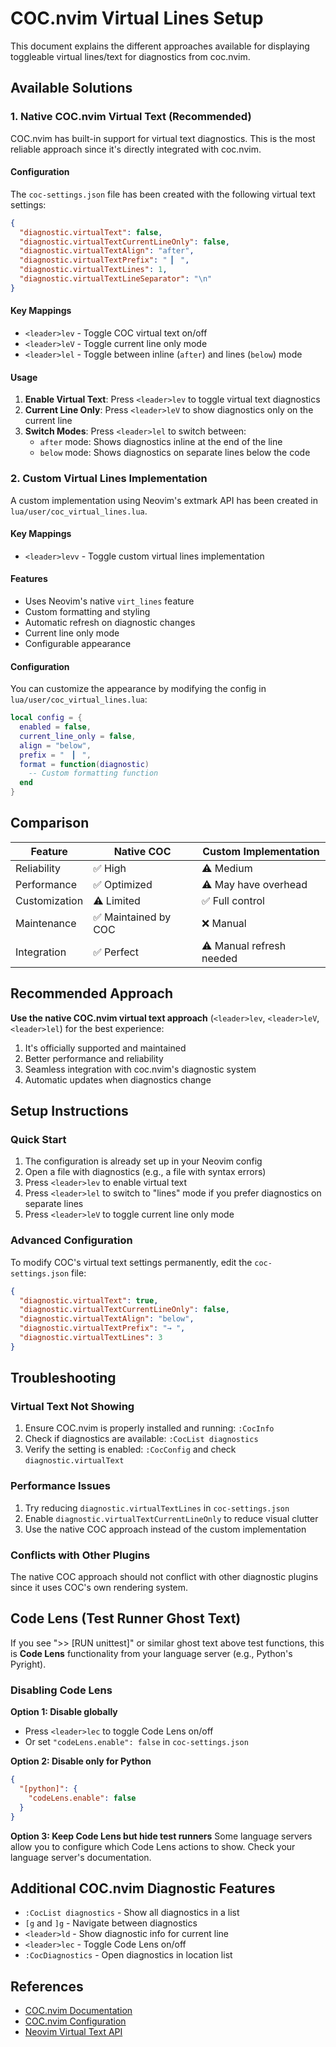 # COC.nvim Virtual Lines Setup

This document explains the different approaches available for displaying toggleable virtual lines/text for diagnostics from coc.nvim.

## Available Solutions

### 1. Native COC.nvim Virtual Text (Recommended)

COC.nvim has built-in support for virtual text diagnostics. This is the most reliable approach since it's directly integrated with coc.nvim.

#### Configuration

The `coc-settings.json` file has been created with the following virtual text settings:

```json
{
  "diagnostic.virtualText": false,
  "diagnostic.virtualTextCurrentLineOnly": false,
  "diagnostic.virtualTextAlign": "after",
  "diagnostic.virtualTextPrefix": " ▎ ",
  "diagnostic.virtualTextLines": 1,
  "diagnostic.virtualTextLineSeparator": "\n"
}
```

#### Key Mappings

- `<leader>lev` - Toggle COC virtual text on/off
- `<leader>leV` - Toggle current line only mode
- `<leader>lel` - Toggle between inline (`after`) and lines (`below`) mode

#### Usage

1. **Enable Virtual Text**: Press `<leader>lev` to toggle virtual text diagnostics
2. **Current Line Only**: Press `<leader>leV` to show diagnostics only on the current line
3. **Switch Modes**: Press `<leader>lel` to switch between:
   - `after` mode: Shows diagnostics inline at the end of the line
   - `below` mode: Shows diagnostics on separate lines below the code

### 2. Custom Virtual Lines Implementation

A custom implementation using Neovim's extmark API has been created in `lua/user/coc_virtual_lines.lua`.

#### Key Mappings

- `<leader>levv` - Toggle custom virtual lines implementation

#### Features

- Uses Neovim's native `virt_lines` feature
- Custom formatting and styling
- Automatic refresh on diagnostic changes
- Current line only mode
- Configurable appearance

#### Configuration

You can customize the appearance by modifying the config in `lua/user/coc_virtual_lines.lua`:

```lua
local config = {
  enabled = false,
  current_line_only = false,
  align = "below",
  prefix = "  ▎ ",
  format = function(diagnostic)
    -- Custom formatting function
  end
}
```

## Comparison

| Feature | Native COC | Custom Implementation |
|---------|------------|----------------------|
| Reliability | ✅ High | ⚠️ Medium |
| Performance | ✅ Optimized | ⚠️ May have overhead |
| Customization | ⚠️ Limited | ✅ Full control |
| Maintenance | ✅ Maintained by COC | ❌ Manual |
| Integration | ✅ Perfect | ⚠️ Manual refresh needed |

## Recommended Approach

**Use the native COC.nvim virtual text approach** (`<leader>lev`, `<leader>leV`, `<leader>lel`) for the best experience:

1. It's officially supported and maintained
2. Better performance and reliability
3. Seamless integration with coc.nvim's diagnostic system
4. Automatic updates when diagnostics change

## Setup Instructions

### Quick Start

1. The configuration is already set up in your Neovim config
2. Open a file with diagnostics (e.g., a file with syntax errors)
3. Press `<leader>lev` to enable virtual text
4. Press `<leader>lel` to switch to "lines" mode if you prefer diagnostics on separate lines
5. Press `<leader>leV` to toggle current line only mode

### Advanced Configuration

To modify COC's virtual text settings permanently, edit the `coc-settings.json` file:

```json
{
  "diagnostic.virtualText": true,
  "diagnostic.virtualTextCurrentLineOnly": false,
  "diagnostic.virtualTextAlign": "below",
  "diagnostic.virtualTextPrefix": "→ ",
  "diagnostic.virtualTextLines": 3
}
```

## Troubleshooting

### Virtual Text Not Showing

1. Ensure COC.nvim is properly installed and running: `:CocInfo`
2. Check if diagnostics are available: `:CocList diagnostics`
3. Verify the setting is enabled: `:CocConfig` and check `diagnostic.virtualText`

### Performance Issues

1. Try reducing `diagnostic.virtualTextLines` in `coc-settings.json`
2. Enable `diagnostic.virtualTextCurrentLineOnly` to reduce visual clutter
3. Use the native COC approach instead of the custom implementation

### Conflicts with Other Plugins

The native COC approach should not conflict with other diagnostic plugins since it uses COC's own rendering system.

## Code Lens (Test Runner Ghost Text)

If you see ">> [RUN unittest]" or similar ghost text above test functions, this is **Code Lens** functionality from your language server (e.g., Python's Pyright).

### Disabling Code Lens

**Option 1: Disable globally**
- Press `<leader>lec` to toggle Code Lens on/off
- Or set `"codeLens.enable": false` in `coc-settings.json`

**Option 2: Disable only for Python**
```json
{
  "[python]": {
    "codeLens.enable": false
  }
}
```

**Option 3: Keep Code Lens but hide test runners**
Some language servers allow you to configure which Code Lens actions to show. Check your language server's documentation.

## Additional COC.nvim Diagnostic Features

- `:CocList diagnostics` - Show all diagnostics in a list
- `[g` and `]g` - Navigate between diagnostics
- `<leader>ld` - Show diagnostic info for current line
- `<leader>lec` - Toggle Code Lens on/off
- `:CocDiagnostics` - Open diagnostics in location list

## References

- [COC.nvim Documentation](https://github.com/neoclide/coc.nvim)
- [COC.nvim Configuration](https://github.com/neoclide/coc.nvim/wiki/Using-the-configuration-file)
- [Neovim Virtual Text API](https://neovim.io/doc/user/api.html#nvim_buf_set_extmark())